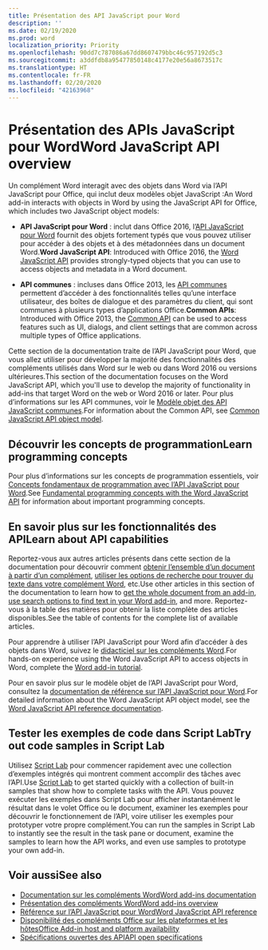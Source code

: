 ```yaml
---
title: Présentation des API JavaScript pour Word
description: ''
ms.date: 02/19/2020
ms.prod: word
localization_priority: Priority
ms.openlocfilehash: 90dd7c787086a67dd8607479bbc46c957192d5c3
ms.sourcegitcommit: a3ddfdb8a95477850148c4177e20e56a8673517c
ms.translationtype: HT
ms.contentlocale: fr-FR
ms.lasthandoff: 02/20/2020
ms.locfileid: "42163968"
---
```

# <a name="word-javascript-api-overview"></a><span data-ttu-id="c1694-102">Présentation des APIs JavaScript pour Word</span><span class="sxs-lookup"><span data-stu-id="c1694-102">Word JavaScript API overview</span></span>

<span data-ttu-id="c1694-103">Un complément Word interagit avec des objets dans Word via l’API JavaScript pour Office, qui inclut deux modèles objet JavaScript :</span><span class="sxs-lookup"><span data-stu-id="c1694-103">An Word add-in interacts with objects in Word by using the JavaScript API for Office, which includes two JavaScript object models:</span></span>

* <span data-ttu-id="c1694-104">**API JavaScript pour Word** : inclut dans Office 2016, l’[API JavaScript pour Word](/javascript/api/word) fournit des objets fortement typés que vous pouvez utiliser pour accéder à des objets et à des métadonnées dans un document Word.</span><span class="sxs-lookup"><span data-stu-id="c1694-104">**Word JavaScript API**: Introduced with Office 2016, the [Word JavaScript API](/javascript/api/word) provides strongly-typed objects that you can use to access objects and metadata in a Word document.</span></span> 

* <span data-ttu-id="c1694-105">**API communes** : incluses dans Office 2013, les [API communes](/javascript/api/office) permettent d’accéder à des fonctionnalités telles qu’une interface utilisateur, des boîtes de dialogue et des paramètres du client, qui sont communes à plusieurs types d’applications Office.</span><span class="sxs-lookup"><span data-stu-id="c1694-105">**Common APIs**: Introduced with Office 2013, the [Common API](/javascript/api/office) can be used to access features such as UI, dialogs, and client settings that are common across multiple types of Office applications.</span></span>

<span data-ttu-id="c1694-106">Cette section de la documentation traite de l’API JavaScript pour Word, que vous allez utiliser pour développer la majorité des fonctionnalités des compléments utilisés dans Word sur le web ou dans Word 2016 ou versions ultérieures.</span><span class="sxs-lookup"><span data-stu-id="c1694-106">This section of the documentation focuses on the Word JavaScript API, which you'll use to develop the majority of functionality in add-ins that target Word on the web or Word 2016 or later.</span></span> <span data-ttu-id="c1694-107">Pour plus d’informations sur les API communes, voir le [Modèle objet des API JavaScript communes](../../develop/office-javascript-api-object-model.md).</span><span class="sxs-lookup"><span data-stu-id="c1694-107">For information about the Common API, see [Common JavaScript API object model](../../develop/office-javascript-api-object-model.md).</span></span> 

## <a name="learn-programming-concepts"></a><span data-ttu-id="c1694-108">Découvrir les concepts de programmation</span><span class="sxs-lookup"><span data-stu-id="c1694-108">Learn programming concepts</span></span>

<span data-ttu-id="c1694-109">Pour plus d’informations sur les concepts de programmation essentiels, voir [Concepts fondamentaux de programmation avec l’API JavaScript pour Word](../../word/word-add-ins-core-concepts.md).</span><span class="sxs-lookup"><span data-stu-id="c1694-109">See [Fundamental programming concepts with the Word JavaScript API](../../word/word-add-ins-core-concepts.md) for information about important programming concepts.</span></span>
 
## <a name="learn-about-api-capabilities"></a><span data-ttu-id="c1694-110">En savoir plus sur les fonctionnalités des API</span><span class="sxs-lookup"><span data-stu-id="c1694-110">Learn about API capabilities</span></span>

<span data-ttu-id="c1694-111">Reportez-vous aux autres articles présents dans cette section de la documentation pour découvrir comment [obtenir l’ensemble d’un document à partir d’un complément](../../word/get-the-whole-document-from-an-add-in-for-word.md), [utiliser les options de recherche pour trouver du texte dans votre complément Word](../../word/search-option-guidance.md), etc.</span><span class="sxs-lookup"><span data-stu-id="c1694-111">Use other articles in this section of the documentation to learn how to [get the whole document from an add-in](../../word/get-the-whole-document-from-an-add-in-for-word.md), [use search options to find text in your Word add-in](../../word/search-option-guidance.md), and more.</span></span> <span data-ttu-id="c1694-112">Reportez-vous à la table des matières pour obtenir la liste complète des articles disponibles.</span><span class="sxs-lookup"><span data-stu-id="c1694-112">See the table of contents for the complete list of available articles.</span></span>

<span data-ttu-id="c1694-113">Pour apprendre à utiliser l’API JavaScript pour Word afin d’accéder à des objets dans Word, suivez le [didacticiel sur les compléments Word](../../tutorials/word-tutorial.md).</span><span class="sxs-lookup"><span data-stu-id="c1694-113">For hands-on experience using the Word JavaScript API to access objects in Word, complete the [Word add-in tutorial](../../tutorials/word-tutorial.md).</span></span> 

<span data-ttu-id="c1694-114">Pour en savoir plus sur le modèle objet de l’API JavaScript pour Word, consultez la [documentation de référence sur l’API JavaScript pour Word](/javascript/api/word).</span><span class="sxs-lookup"><span data-stu-id="c1694-114">For detailed information about the Word JavaScript API object model, see the [Word JavaScript API reference documentation](/javascript/api/word).</span></span>

## <a name="try-out-code-samples-in-script-lab"></a><span data-ttu-id="c1694-115">Tester les exemples de code dans Script Lab</span><span class="sxs-lookup"><span data-stu-id="c1694-115">Try out code samples in Script Lab</span></span>

<span data-ttu-id="c1694-116">Utilisez [Script Lab](../../overview/explore-with-script-lab.md) pour commencer rapidement avec une collection d’exemples intégrés qui montrent comment accomplir des tâches avec l’API.</span><span class="sxs-lookup"><span data-stu-id="c1694-116">Use [Script Lab](../../overview/explore-with-script-lab.md) to get started quickly with a collection of built-in samples that show how to complete tasks with the API.</span></span> <span data-ttu-id="c1694-117">Vous pouvez exécuter les exemples dans Script Lab pour afficher instantanément le résultat dans le volet Office ou le document, examiner les exemples pour découvrir le fonctionnement de l’API, voire utiliser les exemples pour prototyper votre propre complément.</span><span class="sxs-lookup"><span data-stu-id="c1694-117">You can run the samples in Script Lab to instantly see the result in the task pane or document, examine the samples to learn how the API works, and even use samples to prototype your own add-in.</span></span>

## <a name="see-also"></a><span data-ttu-id="c1694-118">Voir aussi</span><span class="sxs-lookup"><span data-stu-id="c1694-118">See also</span></span>

- [<span data-ttu-id="c1694-119">Documentation sur les compléments Word</span><span class="sxs-lookup"><span data-stu-id="c1694-119">Word add-ins documentation</span></span>](../../word/index.md)
- [<span data-ttu-id="c1694-120">Présentation des compléments Word</span><span class="sxs-lookup"><span data-stu-id="c1694-120">Word add-ins overview</span></span>](../../word/word-add-ins-programming-overview.md)
- [<span data-ttu-id="c1694-121">Référence sur l’API JavaScript pour Word</span><span class="sxs-lookup"><span data-stu-id="c1694-121">Word JavaScript API reference</span></span>](/javascript/api/word)
- [<span data-ttu-id="c1694-122">Disponibilité des compléments Office sur les plateformes et les hôtes</span><span class="sxs-lookup"><span data-stu-id="c1694-122">Office Add-in host and platform availability</span></span>](../../overview/office-add-in-availability.md)
- [<span data-ttu-id="c1694-123">Spécifications ouvertes des API</span><span class="sxs-lookup"><span data-stu-id="c1694-123">API open specifications</span></span>](../openspec/openspec.md)
